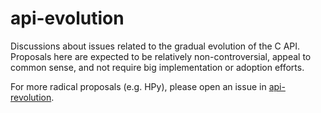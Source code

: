 # api-evolution

Discussions about issues related to the gradual evolution of the C API.
Proposals here are expected to be relatively non-controversial,
appeal to common sense, and not require big implementation or adoption efforts.

For more radical proposals (e.g. HPy),
please open an issue in [api-revolution](https://github.com/capi-workgroup/api-revolution).
